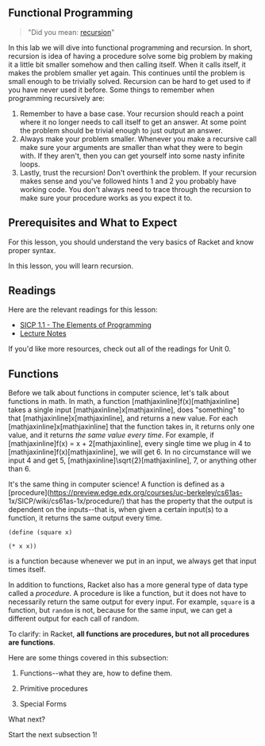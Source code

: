 ## Functional Programming

> "Did you mean: [recursion](https://www.google.com/search?q=recursion)"

In this lab we will dive into functional programming and recursion. In short,
recursion is idea of having a procedure solve some big problem by making it a
little bit smaller somehow and then calling itself. When it calls itself, it
makes the problem smaller yet again. This continues until the problem is small
enough to be trivially solved. Recursion can be hard to get used to if you
have never used it before. Some things to remember when programming
recursively are:

  1. Remember to have a base case. Your recursion should reach a point where it no longer needs to call itself to get an answer. At some point the problem should be trivial enough to just output an answer.
  2. Always make your problem smaller. Whenever you make a recursive call make sure your arguments are smaller than what they were to begin with. If they aren't, then you can get yourself into some nasty infinite loops.
  3. Lastly, trust the recursion! Don't overthink the problem. If your recursion makes sense and you've followed hints 1 and 2 you probably have working code. You don't always need to trace through the recursion to make sure your procedure works as you expect it to.

## Prerequisites and What to Expect

For this lesson, you should understand the very basics of Racket and know
proper syntax.

In this lesson, you will learn recursion.

## Readings

Here are the relevant readings for this lesson:

  * [SICP 1.1 - The Elements of Programming](http://mitpress.mit.edu/sicp/full-text/book/book-Z-H-10.html#%25_sec_1.1)
  * [Lecture Notes](https://docs.google.com/document/d/1_E7HFl1F0L-CCkL3UJfBtdhMwIRuMHuMzy05ByYn7Fk/edit)

If you'd like more resources, check out all of the readings for Unit 0.


## Functions

Before we talk about functions in computer science, let's talk about functions
in math. In math, a function [mathjaxinline]f(x)[mathjaxinline] takes a single input [mathjaxinline]x[mathjaxinline], does
"something" to that [mathjaxinline]x[mathjaxinline], and returns a new value. For each [mathjaxinline]x[mathjaxinline] that the
function takes in, it returns only one value, and it returns _the same value
every time_. For example, if [mathjaxinline]f(x) = x + 2[mathjaxinline], every single time we plug in 4 to
[mathjaxinline]f(x)[mathjaxinline], we will get 6. In no circumstance will we input 4 and get 5,
[mathjaxinline]\sqrt{2}[mathjaxinline], 7, or anything other than 6.

It's the same thing in computer science! A function is defined as a
[procedure](https://preview.edge.edx.org/courses/uc-berkeley/cs61as-
1x/SICP/wiki/cs61as-1x/procedure/) that has the property that the output is
dependent on the inputs--that is, when given a certain input(s) to a function,
it returns the same output every time.

`(define (square x)`

`(* x x))`

is a function because whenever we put in an input, we always get that input
times itself.

In addition to functions, Racket also has a more general type of data type
called a _procedure_. A procedure is like a function, but it does not have to
necessarily return the same output for every input. For example, `square` is a
function, but `random` is not, because for the same input, we can get a
different output for each call of random.

To clarify: in Racket, **all functions are procedures, but not all procedures
are functions**.

Here are some things covered in this subsection:

1. Functions--what they are, how to define them.

2. Primitive procedures

3. Special Forms

What next?

Start the next subsection 1!

